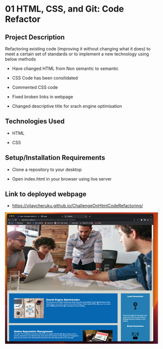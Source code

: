 # 01 HTML, CSS, and Git: Code Refactor

## Project Description

Refactoring existing code (improving it without changing what it does) to meet a certain set of standards or to implement a new technology using below methods

*  Have changed HTML from Non semantic to semantic

*  CSS Code has been consilidated

*  Commented CSS code

*  Fixed broken links in webpage

*  Changed descriptive title for srach engine optimisation


## Technologies Used

*  HTML

*  CSS

## Setup/Installation Requirements

* Clone a repository to your desktop

* Open index.html in your browser using live server


## Link to deployed webpage 

* https://vijaycheruku.github.io/ChallengeOnHtmlCodeRefactoring/



![Screenshot](./assets/images/Readme1.png)








